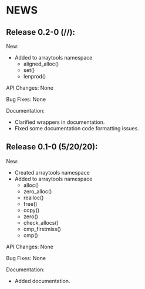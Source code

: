 # NEWS

## Release 0.2-0 (//):

New:
  * Added to arraytools namespace
      - aligned_alloc()
      - set()
      - lenprod()

API Changes: None

Bug Fixes: None

Documentation:
  * Clarified wrappers in documentation.
  * Fixed some documentation code formatting issues.





## Release 0.1-0 (5/20/20):

New:
  * Created arraytools namespace
  * Added to arraytools namespace
      - alloc()
      - zero_alloc()
      - realloc()
      - free()
      - copy()
      - zero()
      - check_allocs()
      - cmp_firstmiss()
      - cmp()

API Changes: None

Bug Fixes: None

Documentation:
  * Added documentation.
